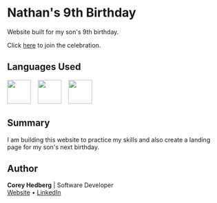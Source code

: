 # Nathan's 9th Birthday

Website built for my son's 9th birthday.

Click [here](https://coreyhedberg.github.io/nathans_ninth_birthday/) to join the celebration.

## Languages Used

<image src="readme_files/html.svg" width="55">&nbsp; &nbsp; <image src="readme_files/css.svg" width="55">&nbsp; &nbsp; <image src="readme_files/js.svg" width="55">

## Summary

I am building this website to practice my skills and also create a landing page for my son's next birthday.

## Author

**Corey Hedberg** | Software Developer<br>
[Website](https://coreyhedberg.dev/) &bull; [LinkedIn](https://www.linkedin.com/in/coreyhedberg/)
